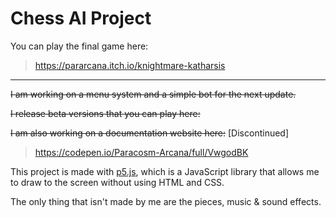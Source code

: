 # Chess AI Project

You can play the final game here:
> https://pararcana.itch.io/knightmare-katharsis

---

~~I am working on a menu system and a simple bot for the next update.~~

~~I release beta versions that you can play here:~~

~~I am also working on a documentation website here:~~ [Discontinued]
> https://codepen.io/Paracosm-Arcana/full/VwgodBK

This project is made with [p5.js](https://p5js.org/), which is a JavaScript library that allows me to draw to the screen without using HTML and CSS.

The only thing that isn't made by me are the pieces, music & sound effects.
